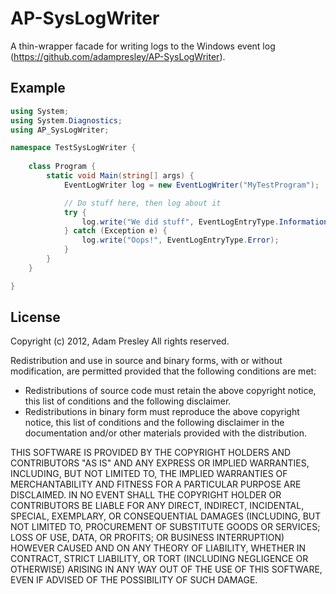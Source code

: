 # AP-SysLogWriter

A thin-wrapper facade for writing logs to the Windows event log (https://github.com/adampresley/AP-SysLogWriter).

## Example
```csharp
using System;
using System.Diagnostics;
using AP_SysLogWriter;

namespace TestSysLogWriter {
	
	class Program {
		static void Main(string[] args) {
			EventLogWriter log = new EventLogWriter("MyTestProgram");

			// Do stuff here, then log about it
			try {
				log.write("We did stuff", EventLogEntryType.Information);
			} catch (Exception e) {
				log.write("Oops!", EventLogEntryType.Error);
			}
		}
	}

}
```

## License
Copyright (c) 2012, Adam Presley
All rights reserved.

Redistribution and use in source and binary forms, with or without modification, are permitted provided that the following conditions are met:

* Redistributions of source code must retain the above copyright notice, this list of conditions and the following disclaimer.
* Redistributions in binary form must reproduce the above copyright notice, this list of conditions and the following disclaimer in the documentation and/or other materials provided with the distribution.

THIS SOFTWARE IS PROVIDED BY THE COPYRIGHT HOLDERS AND CONTRIBUTORS "AS IS" AND ANY EXPRESS OR IMPLIED WARRANTIES, INCLUDING, BUT NOT LIMITED TO, THE IMPLIED WARRANTIES OF MERCHANTABILITY AND FITNESS FOR 
A PARTICULAR PURPOSE ARE DISCLAIMED. IN NO EVENT SHALL THE COPYRIGHT HOLDER OR CONTRIBUTORS BE LIABLE FOR ANY DIRECT, INDIRECT, INCIDENTAL, SPECIAL, EXEMPLARY, OR CONSEQUENTIAL DAMAGES (INCLUDING, BUT 
NOT LIMITED TO, PROCUREMENT OF SUBSTITUTE GOODS OR SERVICES; LOSS OF USE, DATA, OR PROFITS; OR BUSINESS INTERRUPTION) HOWEVER CAUSED AND ON ANY THEORY OF LIABILITY, WHETHER IN CONTRACT, STRICT LIABILITY, 
OR TORT (INCLUDING NEGLIGENCE OR OTHERWISE) ARISING IN ANY WAY OUT OF THE USE OF THIS SOFTWARE, EVEN IF ADVISED OF THE POSSIBILITY OF SUCH DAMAGE.